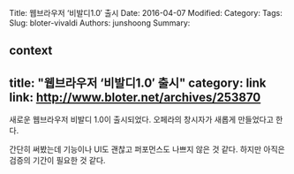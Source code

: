 Title: 웹브라우저 ‘비발디1.0′ 출시
Date: 2016-04-07
Modified:
Category:
Tags:
Slug: bloter-vivaldi
Authors: junshoong
Summary:


context
---
title: "웹브라우저 ‘비발디1.0′ 출시"
category: link
link: http://www.bloter.net/archives/253870
---

새로운 웹브라우저 비발디 1.0이 출시되었다. 오페라의 창시자가 새롭게 만들었다고 한다.

간단히 써봤는데 기능이나 UI도 괜찮고 퍼포먼스도 나쁘지 않은 것 같다. 하지만 아직은 검증의 기간이 필요한 것 같다.
